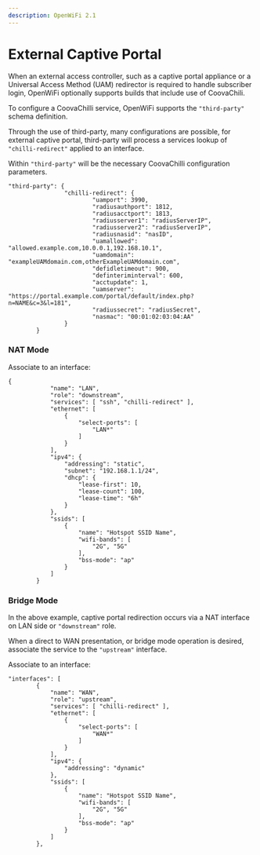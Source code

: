 ```yaml
---
description: OpenWiFi 2.1
---
```


# External Captive Portal

When an external access controller, such as a captive portal appliance or a Universal Access Method \(UAM\) redirector is required to handle subscriber login, OpenWiFi optionally supports builds that include use of CoovaChili. 

To configure a CoovaChilli service, OpenWiFi supports the `"third-party"` schema definition.  

Through the use of third-party, many configurations are possible, for external captive portal, third-party will process a services lookup of `"chilli-redirect"` applied to an interface. 

Within `"third-party"` will be the necessary CoovaChilli configuration parameters.

```text
"third-party": {
                "chilli-redirect": {
                        "uamport": 3990,
                        "radiusauthport": 1812,
                        "radiusacctport": 1813,
                        "radiusserver1": "radiusServerIP",
                        "radiusserver2": "radiusServerIP",
                        "radiusnasid": "nasID",
                        "uamallowed": "allowed.example.com,10.0.0.1,192.168.10.1",
                        "uamdomain": "exampleUAMdomain.com,otherExampleUAMdomain.com",
                        "defidletimeout": 900,
                        "definteriminterval": 600,
                        "acctupdate": 1,
                        "uamserver": "https://portal.example.com/portal/default/index.php?n=NAME&c=3&l=181",
                        "radiussecret": "radiusSecret",
                        "nasmac": "00:01:02:03:04:AA"
                }
        }
```

### NAT Mode 

Associate to an interface:

```text
{
			"name": "LAN",
			"role": "downstream",
			"services": [ "ssh", "chilli-redirect" ],
			"ethernet": [
				{
					"select-ports": [
						"LAN*"
					]
				}
			],
			"ipv4": {
				"addressing": "static",
				"subnet": "192.168.1.1/24",
				"dhcp": {
					"lease-first": 10,
					"lease-count": 100,
					"lease-time": "6h"
				}
			},
			"ssids": [
				{
					"name": "Hotspot SSID Name",
					"wifi-bands": [
						"2G", "5G"
					],
					"bss-mode": "ap"
				}
			]
		}
```

### Bridge Mode

In the above example, captive portal redirection occurs via a NAT interface on LAN side or `"downstream"` role.

When a direct to WAN presentation, or bridge mode operation is desired, associate the service to the `"upstream"` interface.

Associate to an interface:

```text
"interfaces": [
		{
			"name": "WAN",
			"role": "upstream",
			"services": [ "chilli-redirect" ],
			"ethernet": [
				{
					"select-ports": [
						"WAN*"
					]
				}
			],
			"ipv4": {
				"addressing": "dynamic"
			},
			"ssids": [
				{
					"name": "Hotspot SSID Name",
					"wifi-bands": [
						"2G", "5G"
					],
					"bss-mode": "ap"
				}
			]
		},
```

  

